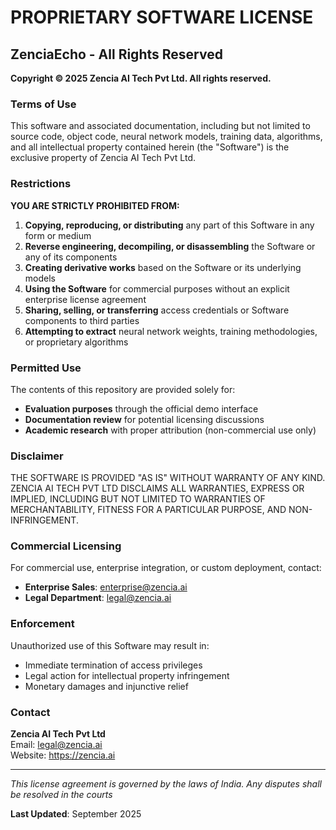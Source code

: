 # PROPRIETARY SOFTWARE LICENSE

## ZenciaEcho - All Rights Reserved

**Copyright © 2025 Zencia AI Tech Pvt Ltd. All rights reserved.**

### Terms of Use

This software and associated documentation, including but not limited to source code, object code, neural network models, training data, algorithms, and all intellectual property contained herein (the "Software") is the exclusive property of Zencia AI Tech Pvt Ltd.

### Restrictions

**YOU ARE STRICTLY PROHIBITED FROM:**

1. **Copying, reproducing, or distributing** any part of this Software in any form or medium
2. **Reverse engineering, decompiling, or disassembling** the Software or any of its components
3. **Creating derivative works** based on the Software or its underlying models
4. **Using the Software** for commercial purposes without an explicit enterprise license agreement
5. **Sharing, selling, or transferring** access credentials or Software components to third parties
6. **Attempting to extract** neural network weights, training methodologies, or proprietary algorithms

### Permitted Use

The contents of this repository are provided solely for:
- **Evaluation purposes** through the official demo interface
- **Documentation review** for potential licensing discussions  
- **Academic research** with proper attribution (non-commercial use only)

### Disclaimer

THE SOFTWARE IS PROVIDED "AS IS" WITHOUT WARRANTY OF ANY KIND. ZENCIA AI TECH PVT LTD DISCLAIMS ALL WARRANTIES, EXPRESS OR IMPLIED, INCLUDING BUT NOT LIMITED TO WARRANTIES OF MERCHANTABILITY, FITNESS FOR A PARTICULAR PURPOSE, AND NON-INFRINGEMENT.

### Commercial Licensing

For commercial use, enterprise integration, or custom deployment, contact:
- **Enterprise Sales**: enterprise@zencia.ai
- **Legal Department**: legal@zencia.ai

### Enforcement

Unauthorized use of this Software may result in:
- Immediate termination of access privileges
- Legal action for intellectual property infringement
- Monetary damages and injunctive relief

### Contact

**Zencia AI Tech Pvt Ltd**  
Email: legal@zencia.ai  
Website: https://zencia.ai

---

*This license agreement is governed by the laws of India. Any disputes shall be resolved in the courts*

**Last Updated**:  September 2025
